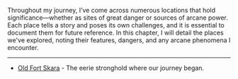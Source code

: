 Throughout my journey, I’ve come across numerous locations that hold significance—whether as sites of great danger or sources of arcane power. Each place tells a story and poses its own challenges, and it is essential to document them for future reference. In this chapter, I will detail the places we've explored, noting their features, dangers, and any arcane phenomena I encounter.

---
- [Old Fort Skara](3.2%20-%20Old_Fort_Skara.md) - The eerie stronghold where our journey began.